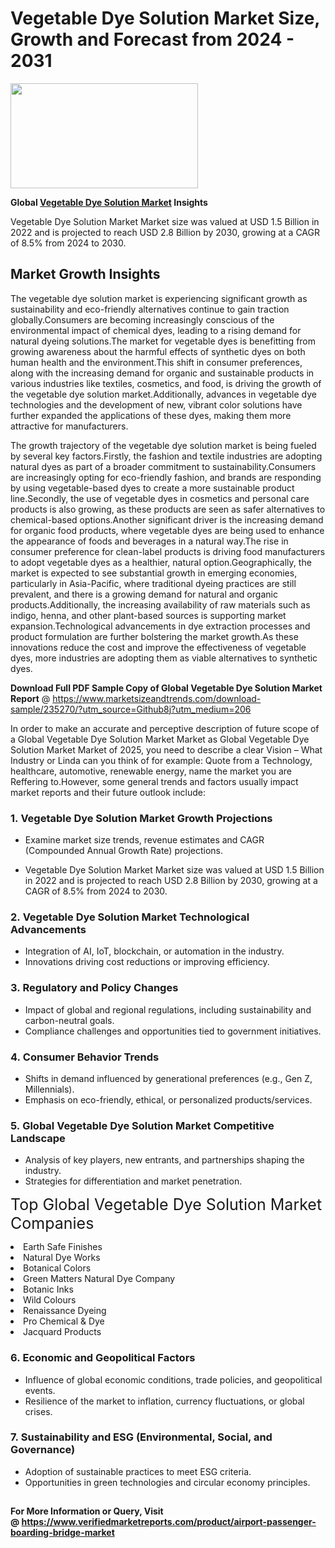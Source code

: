 <H1>Vegetable Dye Solution Market Size, Growth and Forecast from 2024 - 2031</H1><img class="aligncenter size-medium wp-image-584254" src="https://thirdeyenews.in/wp-content/uploads/2024/09/Global-Market-Research-300x168.jpeg" alt="" width="300" height="168" /><p><strong>Global&nbsp;<a href="https://www.marketsizeandtrends.com/download-sample/235270/?utm_source=Github8j?utm_medium=206">Vegetable Dye Solution Market</a> Insights</strong></p><p>Vegetable Dye Solution Market Market size was valued at USD 1.5 Billion in 2022 and is projected to reach USD 2.8 Billion by 2030, growing at a CAGR of 8.5% from 2024 to 2030.</p><p><h2>Market Growth Insights</h2> <p>The vegetable dye solution market is experiencing significant growth as sustainability and eco-friendly alternatives continue to gain traction globally.Consumers are becoming increasingly conscious of the environmental impact of chemical dyes, leading to a rising demand for natural dyeing solutions.The market for vegetable dyes is benefitting from growing awareness about the harmful effects of synthetic dyes on both human health and the environment.This shift in consumer preferences, along with the increasing demand for organic and sustainable products in various industries like textiles, cosmetics, and food, is driving the growth of the vegetable dye solution market.Additionally, advances in vegetable dye technologies and the development of new, vibrant color solutions have further expanded the applications of these dyes, making them more attractive for manufacturers.</p> <p>The growth trajectory of the vegetable dye solution market is being fueled by several key factors.Firstly, the fashion and textile industries are adopting natural dyes as part of a broader commitment to sustainability.Consumers are increasingly opting for eco-friendly fashion, and brands are responding by using vegetable-based dyes to create a more sustainable product line.Secondly, the use of vegetable dyes in cosmetics and personal care products is also growing, as these products are seen as safer alternatives to chemical-based options.Another significant driver is the increasing demand for organic food products, where vegetable dyes are being used to enhance the appearance of foods and beverages in a natural way.The rise in consumer preference for clean-label products is driving food manufacturers to adopt vegetable dyes as a healthier, natural option.Geographically, the market is expected to see substantial growth in emerging economies, particularly in Asia-Pacific, where traditional dyeing practices are still prevalent, and there is a growing demand for natural and organic products.Additionally, the increasing availability of raw materials such as indigo, henna, and other plant-based sources is supporting market expansion.Technological advancements in dye extraction processes and product formulation are further bolstering the market growth.As these innovations reduce the cost and improve the effectiveness of vegetable dyes, more industries are adopting them as viable alternatives to synthetic dyes.</p><p><span class=""><strong>Download Full PDF Sample Copy of Global Vegetable Dye Solution Market Report</strong> @ <a href="https://www.marketsizeandtrends.com/download-sample/235270/?utm_source=Github8j?utm_medium=206" target="_blank">https://www.marketsizeandtrends.com/download-sample/235270/?utm_source=Github8j?utm_medium=206</a></span></p><p>In order to make an accurate and perceptive description of future scope of a Global&nbsp;Vegetable Dye Solution Market Market as Global&nbsp;Vegetable Dye Solution Market Market of 2025, you need to describe a clear Vision &ndash; What Industry or Linda can you think of for example: Quote from a Technology, healthcare, automotive, renewable energy, name the market you are Reffering to.However, some general trends and factors usually impact market reports and their future outlook include:</p><h3>1.&nbsp;<strong>Vegetable Dye Solution Market Growth Projections</strong></h3><ul><li>Examine market size trends, revenue estimates and CAGR (Compounded Annual Growth Rate) projections.</li><li><p>Vegetable Dye Solution Market Market size was valued at USD 1.5 Billion in 2022 and is projected to reach USD 2.8 Billion by 2030, growing at a CAGR of 8.5% from 2024 to 2030.</p></li></ul><h3>2.&nbsp;<strong>Vegetable Dye Solution Market Technological Advancements</strong></h3><ul><li>Integration of AI, IoT, blockchain, or automation in the industry.</li><li>Innovations driving cost reductions or improving efficiency.</li></ul><h3>3.&nbsp;<strong>Regulatory and Policy Changes</strong></h3><ul><li>Impact of global and regional regulations, including sustainability and carbon-neutral goals.</li><li>Compliance challenges and opportunities tied to government initiatives.</li></ul><h3>4.&nbsp;<strong>Consumer Behavior Trends</strong></h3><ul><li>Shifts in demand influenced by generational preferences (e.g., Gen Z, Millennials).</li><li>Emphasis on eco-friendly, ethical, or personalized products/services.</li></ul><h3>5.&nbsp;<strong>Global Vegetable Dye Solution Market Competitive Landscape</strong></h3><ul><li>Analysis of key players, new entrants, and partnerships shaping the industry.</li><li>Strategies for differentiation and market penetration.</li></ul><p data-pm-slice="1 1 []"><span style="color: inherit; font-family: inherit; font-size: 25px;">Top Global Vegetable Dye Solution Market Companies</span></p><div class="" data-test-id=""><p><li>Earth Safe Finishes</li><li> Natural Dye Works</li><li> Botanical Colors</li><li> Green Matters Natural Dye Company</li><li> Botanic Inks</li><li> Wild Colours</li><li> Renaissance Dyeing</li><li> Pro Chemical & Dye</li><li> Jacquard Products</li></p></div><h3>6.&nbsp;<strong>Economic and Geopolitical Factors</strong></h3><ul><li>Influence of global economic conditions, trade policies, and geopolitical events.</li><li>Resilience of the market to inflation, currency fluctuations, or global crises.</li></ul><h3>7.&nbsp;<strong>Sustainability and ESG (Environmental, Social, and Governance)</strong></h3><ul><li>Adoption of sustainable practices to meet ESG criteria.</li><li>Opportunities in green technologies and circular economy principles.</li></ul><h2><strong style="font-size: 14px;">For More Information or Query, Visit @&nbsp;</strong><a style="background-color: #ffffff; font-size: 14px;" href="https://www.marketsizeandtrends.com/report/vegetable-dye-solution-market/" target="_blank">https://www.verifiedmarketreports.com/product/airport-passenger-boarding-bridge-market</a></h2>
